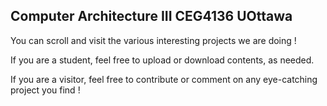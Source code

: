 ## Computer Architecture III CEG4136 UOttawa

You can scroll and visit the various interesting projects we are doing !

If you are a student, feel free to upload or download contents, as needed.

If you are a visitor, feel free to contribute or comment on any eye-catching project you find !
